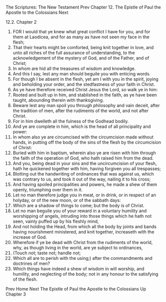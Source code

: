 The Scriptures: The New Testament
Prev
Chapter 12. The Epistle of Paul the Apostle to the Colossians
Next

12.2. Chapter 2
1. FOR I would that ye knew what great conflict I have for you, and for them at Laodicea, and for as many as have not seen my face in the flesh;
2. That their hearts might be comforted, being knit together in love, and unto all riches of the full assurance of understanding, to the acknowledgement of the mystery of God, and of the Father, and of Christ;
3. In whom are hid all the treasures of wisdom and knowledge.
4. And this I say, lest any man should beguile you with enticing words.
5. For though I be absent in the flesh, yet am I with you in the spirit, joying and beholding your order, and the stedfastness of your faith in Christ.
6. As ye have therefore received Christ Jesus the Lord, so walk ye in him:
7. Rooted and built up in him, and stablished in the faith, as ye have been taught, abounding therein with thanksgiving.
8. Beware lest any man spoil you through philosophy and vain deceit, after the tradition of men, after the rudiments of the world, and not after Christ.
9. For in him dwelleth all the fulness of the Godhead bodily.
10. And ye are complete in him, which is the head of all principality and power:
11. In whom also ye are circumcised with the circumcision made without hands, in putting off the body of the sins of the flesh by the circumcision of Christ:
12. Buried with him in baptism, wherein also ye are risen with him through the faith of the operation of God, who hath raised him from the dead.
13. And you, being dead in your sins and the uncircumcision of your flesh, hath he quickened together with him, having forgiven you all trespasses;
14. Blotting out the handwriting of ordinances that was against us, which was contrary to us, and took it out of the way, nailing it to his cross;
15. And having spoiled principalities and powers, he made a shew of them openly, triumphing over them in it.
16. Let no man therefore judge you in meat, or in drink, or in respect of an holyday, or of the new moon, or of the sabbath days:
17. Which are a shadow of things to come; but the body is of Christ.
18. Let no man beguile you of your reward in a voluntary humility and worshipping of angels, intruding into those things which he hath not seen, vainly puffed up by his fleshly mind,
19. And not holding the Head, from which all the body by joints and bands having nourishment ministered, and knit together, increaseth with the increase of God.
20. Wherefore if ye be dead with Christ from the rudiments of the world, why, as though living in the world, are ye subject to ordinances,
21. (Touch not; taste not; handle not;
22. Which all are to perish with the using;) after the commandments and doctrines of men?
23. Which things have indeed a shew of wisdom in will worship, and humility, and neglecting of the body; not in any honour to the satisfying of the flesh.

Prev
Home
Next
The Epistle of Paul the Apostle to the Colossians
Up
Chapter 3

